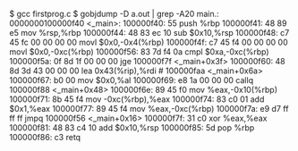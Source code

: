 $ gcc firstprog.c 
$ gobjdump -D a.out | grep -A20 main.:
0000000100000f40 <_main>:
   100000f40:	55                   	push   %rbp
   100000f41:	48 89 e5             	mov    %rsp,%rbp
   100000f44:	48 83 ec 10          	sub    $0x10,%rsp
   100000f48:	c7 45 fc 00 00 00 00 	movl   $0x0,-0x4(%rbp)
   100000f4f:	c7 45 f4 00 00 00 00 	movl   $0x0,-0xc(%rbp)
   100000f56:	83 7d f4 0a          	cmpl   $0xa,-0xc(%rbp)
   100000f5a:	0f 8d 1f 00 00 00    	jge    100000f7f <_main+0x3f>
   100000f60:	48 8d 3d 43 00 00 00 	lea    0x43(%rip),%rdi        # 100000faa <_main+0x6a>
   100000f67:	b0 00                	mov    $0x0,%al
   100000f69:	e8 1a 00 00 00       	callq  100000f88 <_main+0x48>
   100000f6e:	89 45 f0             	mov    %eax,-0x10(%rbp)
   100000f71:	8b 45 f4             	mov    -0xc(%rbp),%eax
   100000f74:	83 c0 01             	add    $0x1,%eax
   100000f77:	89 45 f4             	mov    %eax,-0xc(%rbp)
   100000f7a:	e9 d7 ff ff ff       	jmpq   100000f56 <_main+0x16>
   100000f7f:	31 c0                	xor    %eax,%eax
   100000f81:	48 83 c4 10          	add    $0x10,%rsp
   100000f85:	5d                   	pop    %rbp
   100000f86:	c3                   	retq   
